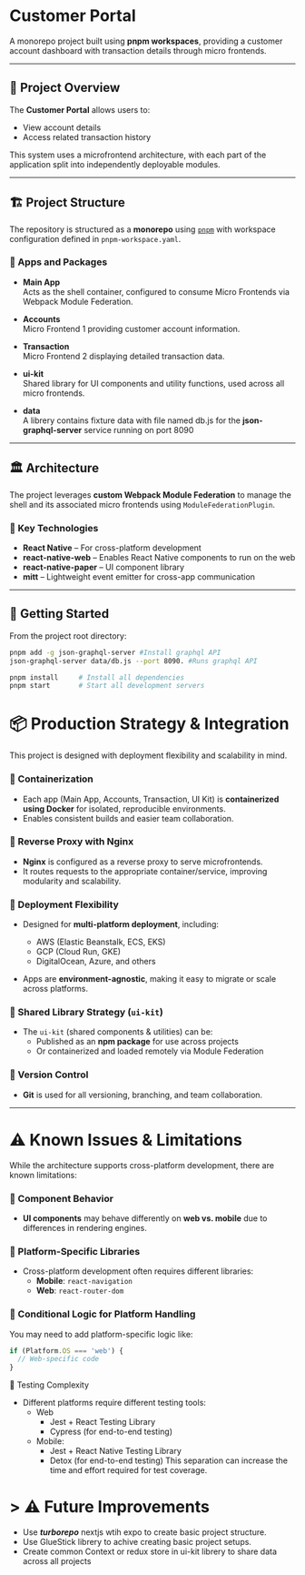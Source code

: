 # Customer Portal

A monorepo project built using **pnpm workspaces**, providing a customer account dashboard with transaction details through micro frontends.

---

## 🧭 Project Overview

The **Customer Portal** allows users to:

- View account details  
- Access related transaction history  

This system uses a microfrontend architecture, with each part of the application split into independently deployable modules.

---

## 🏗 Project Structure

The repository is structured as a **monorepo** using [`pnpm`](https://pnpm.io/) with workspace configuration defined in `pnpm-workspace.yaml`.


### 🧩 Apps and Packages

- **Main App**  
  Acts as the shell container, configured to consume Micro Frontends via Webpack Module Federation.

- **Accounts**  
  Micro Frontend 1 providing customer account information.

- **Transaction**  
  Micro Frontend 2 displaying detailed transaction data.

- **ui-kit**  
  Shared library for UI components and utility functions, used across all micro frontends.

- **data**  
  A librery contains fixture data with file named db.js for the **json-graphql-server**
  service running on port 8090
---

## 🏛 Architecture

The project leverages **custom Webpack Module Federation** to manage the shell and its associated micro frontends using `ModuleFederationPlugin`.

### 🔧 Key Technologies

- **React Native** – For cross-platform development  
- **react-native-web** – Enables React Native components to run on the web  
- **react-native-paper** – UI component library  
- **mitt** – Lightweight event emitter for cross-app communication  

---

## 🚀 Getting Started

From the project root directory:

```bash
pnpm add -g json-graphql-server #Install graphql API
json-graphql-server data/db.js --port 8090. #Runs graphql API

pnpm install     # Install all dependencies
pnpm start       # Start all development servers
```

# 📦 Production Strategy & Integration

This project is designed with deployment flexibility and scalability in mind.

### 🔹 Containerization

- Each app (Main App, Accounts, Transaction, UI Kit) is **containerized using Docker** for isolated, reproducible environments.
- Enables consistent builds and easier team collaboration.

### 🔹 Reverse Proxy with Nginx

- **Nginx** is configured as a reverse proxy to serve microfrontends.
- It routes requests to the appropriate container/service, improving modularity and scalability.

### 🔹 Deployment Flexibility

- Designed for **multi-platform deployment**, including:
  - AWS (Elastic Beanstalk, ECS, EKS)
  - GCP (Cloud Run, GKE)
  - DigitalOcean, Azure, and others

- Apps are **environment-agnostic**, making it easy to migrate or scale across platforms.

### 🔹 Shared Library Strategy (`ui-kit`)

- The `ui-kit` (shared components & utilities) can be:
  - Published as an **npm package** for use across projects
  - Or containerized and loaded remotely via Module Federation

### 🔹 Version Control

- **Git** is used for all versioning, branching, and team collaboration.

---

# ⚠️ Known Issues & Limitations

While the architecture supports cross-platform development, there are known limitations:

### 🔸 Component Behavior

- **UI components** may behave differently on **web vs. mobile** due to differences in rendering engines.

### 🔸 Platform-Specific Libraries

- Cross-platform development often requires different libraries:
  - **Mobile**: `react-navigation`
  - **Web**: `react-router-dom`

### 🔸 Conditional Logic for Platform Handling

You may need to add platform-specific logic like:

```js
if (Platform.OS === 'web') {
  // Web-specific code
}
```

🔸 Testing Complexity
- Different platforms require different testing tools:
  - Web
    - Jest + React Testing Library
    - Cypress (for end-to-end testing)
  - Mobile:
    - Jest + React Native Testing Library
    - Detox (for end-to-end testing)
This separation can increase the time and effort required for test coverage.

# > ⚠️ Future Improvements
 - Use ***turborepo*** nextjs wtih expo to create basic project structure.
 - Use GlueStick librery to achive creating basic project setups.
 - Create common Context or redux store in ui-kit librery to share data across all projects
 



